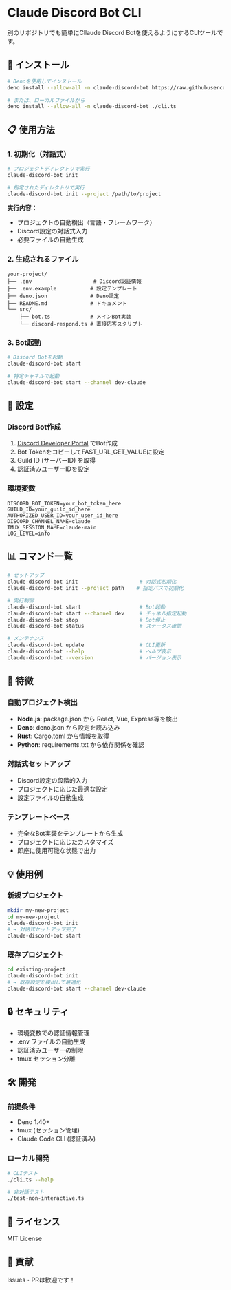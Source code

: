 # Claude Discord Bot CLI

別のリポジトリでも簡単にCllaude Discord Botを使えるようにするCLIツールです。

## 🚀 インストール

```bash
# Denoを使用してインストール
deno install --allow-all -n claude-discord-bot https://raw.githubusercontent.com/azumag/ccc/main/cli.ts

# または、ローカルファイルから
deno install --allow-all -n claude-discord-bot ./cli.ts
```

## 📋 使用方法

### 1. 初期化（対話式）

```bash
# プロジェクトディレクトリで実行
claude-discord-bot init

# 指定されたディレクトリで実行
claude-discord-bot init --project /path/to/project
```

**実行内容：**

- プロジェクトの自動検出（言語・フレームワーク）
- Discord設定の対話式入力
- 必要ファイルの自動生成

### 2. 生成されるファイル

```
your-project/
├── .env                    # Discord認証情報
├── .env.example           # 設定テンプレート
├── deno.json              # Deno設定
├── README.md              # ドキュメント
└── src/
    ├── bot.ts             # メインBot実装
    └── discord-respond.ts # 直接応答スクリプト
```

### 3. Bot起動

```bash
# Discord Botを起動
claude-discord-bot start

# 特定チャネルで起動
claude-discord-bot start --channel dev-claude
```

## 🔧 設定

### Discord Bot作成

1. [Discord Developer Portal](https://discord.com/developers/applications) でBot作成
2. Bot TokenをコピーしてFAST_URL_GET_VALUEに設定
3. Guild ID (サーバーID) を取得
4. 認証済みユーザーIDを設定

### 環境変数

```env
DISCORD_BOT_TOKEN=your_bot_token_here
GUILD_ID=your_guild_id_here
AUTHORIZED_USER_ID=your_user_id_here
DISCORD_CHANNEL_NAME=claude
TMUX_SESSION_NAME=claude-main
LOG_LEVEL=info
```

## 📊 コマンド一覧

```bash
# セットアップ
claude-discord-bot init                    # 対話式初期化
claude-discord-bot init --project path    # 指定パスで初期化

# 実行制御
claude-discord-bot start                   # Bot起動
claude-discord-bot start --channel dev     # チャネル指定起動
claude-discord-bot stop                    # Bot停止
claude-discord-bot status                  # ステータス確認

# メンテナンス
claude-discord-bot update                  # CLI更新
claude-discord-bot --help                  # ヘルプ表示
claude-discord-bot --version               # バージョン表示
```

## 🎯 特徴

### 自動プロジェクト検出

- **Node.js**: package.json から React, Vue, Express等を検出
- **Deno**: deno.json から設定を読み込み
- **Rust**: Cargo.toml から情報を取得
- **Python**: requirements.txt から依存関係を確認

### 対話式セットアップ

- Discord設定の段階的入力
- プロジェクトに応じた最適な設定
- 設定ファイルの自動生成

### テンプレートベース

- 完全なBot実装をテンプレートから生成
- プロジェクトに応じたカスタマイズ
- 即座に使用可能な状態で出力

## 💡 使用例

### 新規プロジェクト

```bash
mkdir my-new-project
cd my-new-project
claude-discord-bot init
# → 対話式セットアップ完了
claude-discord-bot start
```

### 既存プロジェクト

```bash
cd existing-project
claude-discord-bot init
# → 既存設定を検出して最適化
claude-discord-bot start --channel dev-claude
```

## 🔒 セキュリティ

- 環境変数での認証情報管理
- .env ファイルの自動生成
- 認証済みユーザーの制限
- tmux セッション分離

## 🛠️ 開発

### 前提条件

- Deno 1.40+
- tmux (セッション管理)
- Claude Code CLI (認証済み)

### ローカル開発

```bash
# CLIテスト
./cli.ts --help

# 非対話テスト
./test-non-interactive.ts
```

## 📝 ライセンス

MIT License

## 🤝 貢献

Issues・PRは歓迎です！
